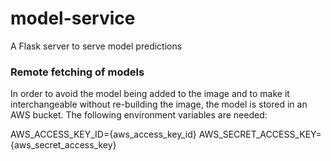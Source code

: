 # model-service
A Flask server to serve model predictions

### Remote fetching of models

In order to avoid the model being added to the image and to make it interchangeable without re-building the image, the model is stored in an AWS bucket. The following environment variables are needed:

AWS_ACCESS_KEY_ID={aws_access_key_id}
AWS_SECRET_ACCESS_KEY={aws_secret_access_key}